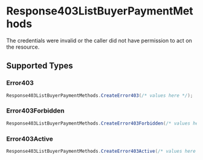# Response403ListBuyerPaymentMethods

The credentials were invalid or the caller did not have permission to act on the resource.


## Supported Types

### Error403

```csharp
Response403ListBuyerPaymentMethods.CreateError403(/* values here */);
```

### Error403Forbidden

```csharp
Response403ListBuyerPaymentMethods.CreateError403Forbidden(/* values here */);
```

### Error403Active

```csharp
Response403ListBuyerPaymentMethods.CreateError403Active(/* values here */);
```
